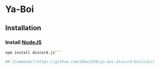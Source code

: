 # Ya-Boi

## Installation

### Install [NodeJS](https://nodejs.org)

```bash
npm install discord.js```

## [Commands](https://github.com/GRex2359/ya-boi-discord-bot/wiki)
